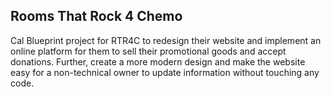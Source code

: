 ## Rooms That Rock 4 Chemo

Cal Blueprint project for RTR4C to redesign their website and implement an online platform for them to sell their promotional goods and accept donations. Further, create a more modern design and make the website easy for a non-technical owner to update information without touching any code.
